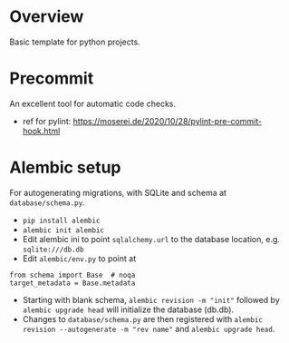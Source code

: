 # Overview
Basic template for python projects. 

# Precommit
An excellent tool for automatic code checks. 
* ref for pylint: https://moserei.de/2020/10/28/pylint-pre-commit-hook.html

# Alembic setup
For autogenerating migrations, with SQLite and schema at `database/schema.py`. 
* `pip install alembic`
* `alembic init alembic`
* Edit alembic ini to point `sqlalchemy.url` to the database location, e.g. `sqlite:///db.db`
* Edit `alembic/env.py` to point at 
```
from schema import Base  # noqa
target_metadata = Base.metadata
```
* Starting with blank schema, `alembic revision -m "init"` followed by `alembic upgrade head` will initialize the database (db.db). 
* Changes to `database/schema.py` are then registered with `alembic revision --autogenerate -m "rev name"` and `alembic upgrade head`. 

